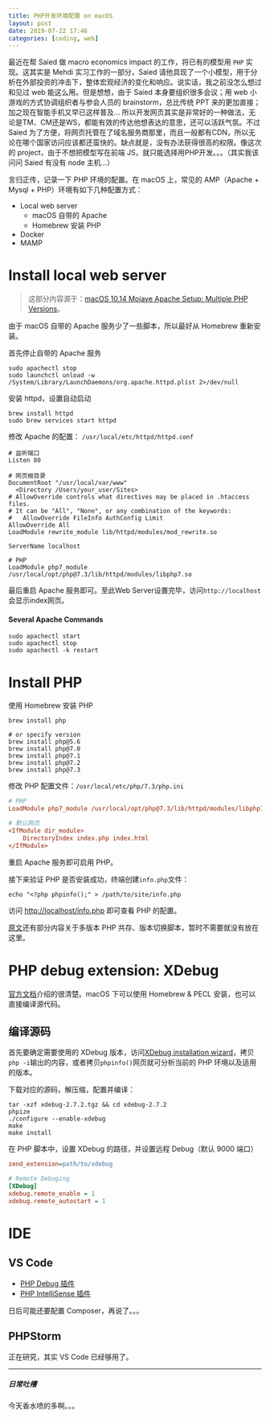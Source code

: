 ```yaml
---
title: PHP开发环境配置 on macOS
layout: post
date: 2019-07-22 17:46
categories: [coding, web]
---
```


最近在帮 Saied 做 macro economics impact 的工作，将已有的模型用 `PHP` 实现。这其实是 Mehdi 实习工作的一部分，Saied 请他具现了一个小模型，用于分析在外部投资的冲击下，整体宏观经济的变化和响应。说实话，我之前没怎么想过和见过 web 能这么用。但是想想，由于 Saied 本身要组织很多会议；用 web 小游戏的方式协调组织者与参会人员的 brainstorm，总比传统 PPT 来的更加直接；加之现在智能手机又早已这样普及… 所以开发网页其实是非常好的一种做法，无论是TM、CM还是WS，都能有效的传达他想表达的意思，还可以活跃气氛。不过 Saied 为了方便，将网页托管在了域名服务商那里，而且一般都有CDN，所以无论在哪个国家访问应该都还蛮快的。缺点就是，没有办法获得很高的权限。像这次的 project，由于不想把模型写在前端 JS，就只能选择用PHP开发。。。（其实我该问问 Saied 有没有 node 主机…）

言归正传，记录一下 PHP 环境的配置。在 macOS 上，常见的 AMP（Apache + Mysql + PHP）环境有如下几种配置方式：

- Local web server
  - macOS 自带的 Apache
  - Homebrew 安装 PHP
- Docker
- MAMP



# Install local web server

> 这部分内容源于：[macOS 10.14 Mojave Apache Setup: Multiple PHP Versions](https://getgrav.org/blog/macos-mojave-apache-multiple-php-versions)。

由于 macOS 自带的 Apache 服务少了一些脚本，所以最好从 Homebrew 重新安装。

首先停止自带的 Apache 服务

```shell
sudo apachectl stop
sudo launchctl unload -w /System/Library/LaunchDaemons/org.apache.httpd.plist 2>/dev/null
```

安装 httpd，设置自动启动

```shell
brew install httpd
sudo brew services start httpd
```

修改 Apache 的配置： `/usr/local/etc/httpd/httpd.conf`

```properties
# 监听端口
Listen 80

# 网页根目录
DocumentRoot "/usr/local/var/www"
  <Directory /Users/your_user/Sites>
# AllowOverride controls what directives may be placed in .htaccess files.
# It can be "All", "None", or any combination of the keywords:
#   AllowOverride FileInfo AuthConfig Limit
AllowOverride All
LoadModule rewrite_module lib/httpd/modules/mod_rewrite.so

ServerName localhost
  
# PHP
LoadModule php7_module /usr/local/opt/php@7.3/lib/httpd/modules/libphp7.so
```

最后重启 Apache 服务即可。至此Web Server设置完毕，访问`http://localhost`会显示index网页。

#### Several Apache Commands

```shell
sudo apachectl start
sudo apachectl stop
sudo apachectl -k restart
```



# Install PHP

使用 Homebrew 安装 PHP

```shell
brew install php

# or specify version
brew install php@5.6
brew install php@7.0
brew install php@7.1
brew install php@7.2
brew install php@7.3
```

修改 PHP 配置文件：`/usr/local/etc/php/7.3/php.ini`

```ini
# PHP
LoadModule php7_module /usr/local/opt/php@7.3/lib/httpd/modules/libphp7.so

# 默认网页
<IfModule dir_module>
    DirectoryIndex index.php index.html
</IfModule>
```

重启 Apache 服务即可启用 PHP。

接下来验证 PHP 是否安装成功，终端创建`info.php`文件：

```shell
echo "<?php phpinfo();" > /path/to/site/info.php
```

访问 [http://localhost/info.php](http://localhost/info.php) 即可查看 PHP 的配置。

[原文](https://getgrav.org/blog/macos-mojave-apache-multiple-php-versions)还有部分内容关于多版本 PHP 共存、版本切换脚本，暂时不需要就没有放在这里。



# PHP debug extension: XDebug

[官方文档](https://xdebug.org/docs/install)介绍的很清楚。macOS 下可以使用 Homebrew & PECL 安装，也可以直接编译源代码。



## 编译源码

首先要确定需要使用的 XDebug 版本，访问[XDebug installation wizard](https://xdebug.org/wizard.php)，拷贝`php -i`输出的内容，或者拷贝`phpinfo()`网页就可分析当前的 PHP 环境以及适用的版本。

下载对应的源码，解压缩，配置并编译：

```shell
tar -xzf xdebug-2.7.2.tgz && cd xdebug-2.7.2
phpize
./configure --enable-xdebug
make
make install
```

在 PHP 脚本中，设置 XDebug 的路径，并设置远程 Debug（默认 9000 端口）

```ini
zend_extension=path/to/xdebug

# Remote Debuging
[XDebug]
xdebug.remote_enable = 1
xdebug.remote_autostart = 1
```



# IDE

## VS Code

- [PHP Debug 插件](https://marketplace.visualstudio.com/items?itemName=felixfbecker.php-debug)
- [PHP IntelliSense 插件](https://marketplace.visualstudio.com/items?itemName=felixfbecker.php-intellisense)

日后可能还要配置 Composer，再说了。。。



## PHPStorm

正在研究，其实 VS Code 已经够用了。



---

##### 日常吐槽

今天香水喷的多啊。。。



